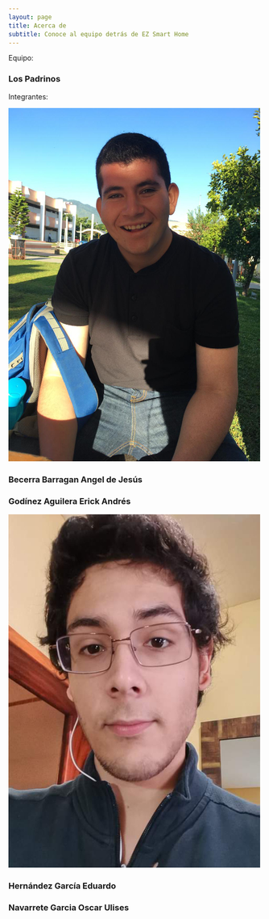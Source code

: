 ```yaml
---
layout: page
title: Acerca de
subtitle: Conoce al equipo detrás de EZ Smart Home
---
```


Equipo:
### Los Padrinos

Integrantes:
            
![Angel](./Images/Angel.jpg)            
### Becerra Barragan Angel de Jesús 

### Godínez Aguilera Erick Andrés 
![Eddie](./Images/Eddie.jpg)   
### Hernández García Eduardo                   
### Navarrete Garcia Oscar Ulises 	
